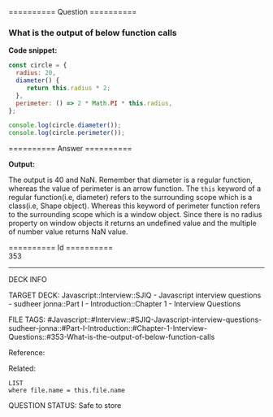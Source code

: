 ========== Question ==========  

### What is the output of below function calls

**Code snippet:**

```javascript
const circle = {
  radius: 20,
  diameter() {
     return this.radius * 2;
  },
  perimeter: () => 2 * Math.PI * this.radius,
};
```

```javascript
console.log(circle.diameter());
console.log(circle.perimeter());
```  

========== Answer ==========  

**Output:**

The output is 40 and NaN. Remember that diameter is a regular function, whereas
the value of perimeter is an arrow function. The `this` keyword of a regular
function(i.e, diameter) refers to the surrounding scope which is a class(i.e,
Shape object). Whereas this keyword of perimeter function refers to the
surrounding scope which is a window object. Since there is no radius property on
window objects it returns an undefined value and the multiple of number value
returns NaN value.

========== Id ==========  
353

---

DECK INFO

TARGET DECK: Javascript::Interview::SJIQ - Javascript interview questions - sudheer jonna::Part I - Introduction::Chapter 1 - Interview Questions

FILE TAGS: #Javascript::#Interview::#SJIQ-Javascript-interview-questions-sudheer-jonna::#Part-I-Introduction::#Chapter-1-Interview-Questions::#353-What-is-the-output-of-below-function-calls

Reference:

Related:

```dataview
LIST
where file.name = this.file.name
```

QUESTION STATUS: Safe to store
